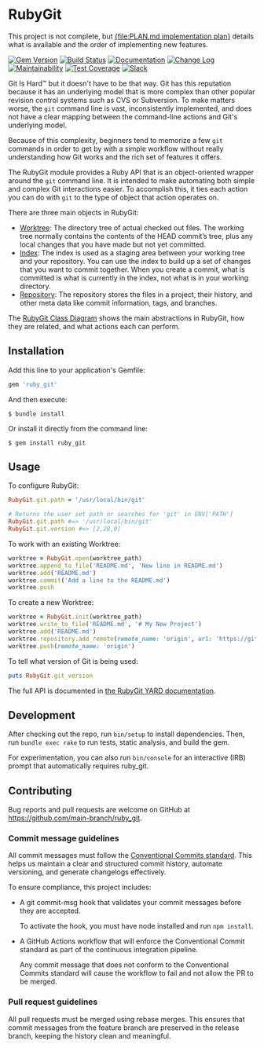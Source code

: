 # RubyGit

This project is not complete, but [{file:PLAN.md implementation plan}](PLAN.md) details what is available
and the order of implementing new features.

[![Gem Version](https://badge.fury.io/rb/ruby_git.svg)](https://badge.fury.io/rb/ruby_git)
[![Build Status](https://github.com/main-branch/ruby_git/actions/workflows/continuous_integration.yml/badge.svg)](https://github.com/main-branch/ruby_git/actions/workflows/continuous_integration.yml)
[![Documentation](https://img.shields.io/badge/Documentation-Latest-green)](https://rubydoc.info/gems/ruby_git/)
[![Change Log](https://img.shields.io/badge/CHANGELOG-Latest-green)](https://rubydoc.info/gems/ruby_git/file/CHANGELOG.md)
[![Maintainability](https://api.codeclimate.com/v1/badges/5403e4613b7518f70da7/maintainability)](https://codeclimate.com/github/main-branch/ruby_git/maintainability)
[![Test Coverage](https://api.codeclimate.com/v1/badges/5403e4613b7518f70da7/test_coverage)](https://codeclimate.com/github/main-branch/ruby_git/test_coverage)
[![Slack](https://img.shields.io/badge/slack-main--branch/ruby__git-yellow.svg?logo=slack)](https://main-branch.slack.com/archives/C01CHR7TMM2)

Git Is Hard™ but it doesn't have to be that way. Git has this reputation because it has an
underlying model that is more complex than other popular revision control systems
such as CVS or Subversion. To make matters worse, the `git` command line is vast,
inconsistently implemented, and does not have a clear mapping between the command-line
actions and Git's underlying model.

Because of this complexity, beginners tend to memorize a few `git` commands in
order to get by with a simple workflow without really understanding how Git works
and the rich set of features it offers.

The RubyGit module provides a Ruby API that is an object-oriented wrapper around
the `git` command line. It is intended to make automating both simple and complex Git
interactions easier. To accomplish this, it ties each action you can do with `git` to
the type of object that action operates on.

There are three main objects in RubyGit:
 * [Worktree](lib/ruby_git/worktree.rb): The directory tree of actual checked
   out files. The working tree normally contains the contents of the HEAD commit’s
   tree, plus any local changes that you have made but not yet committed.
 * [Index](lib/ruby_git/index.rb): The index is used as a staging area between your
   working tree and your repository. You can use the index to build up a set of changes
   that you want to commit together. When you create a commit, what is committed is what is
   currently in the index, not what is in your working directory.
 * [Repository](lib/ruby_git/repository.rb): The repository stores the files in a project,
   their history, and other meta data like commit information, tags, and branches.

The [RubyGit Class Diagram](RubyGit%20Class%20Diagram.svg) shows the main abstractions in
RubyGit, how they are related, and what actions each can perform.

## Installation

Add this line to your application's Gemfile:

```ruby
gem 'ruby_git'
```

And then execute:

    $ bundle install

Or install it directly from the command line:

    $ gem install ruby_git

## Usage

To configure RubyGit:

```Ruby
RubyGit.git.path = '/usr/local/bin/git'

# Returns the user set path or searches for 'git' in ENV['PATH']
RubyGit.git.path #=> '/usr/local/bin/git'
RubyGit.git.version #=> [2,28,0]
```

To work with an existing Worktree:

```Ruby
worktree = RubyGit.open(worktree_path)
worktree.append_to_file('README.md', 'New line in README.md')
worktree.add('README.md')
worktree.commit('Add a line to the README.md')
worktree.push
```

To create a new Worktree:

```Ruby
worktree = RubyGit.init(worktree_path)
worktree.write_to_file('README.md', '# My New Project')
worktree.add('README.md')
worktree.repository.add_remote(remote_name: 'origin', url: 'https://github.com/jcouball/test', default_branch: 'main')
worktree.push(remote_name: 'origin')
```

To tell what version of Git is being used:

```Ruby
puts RubyGit.git_version
```

The full API is documented in [the RubyGit YARD documentation](https://github.com/pages/main-branch/ruby_git).

## Development

After checking out the repo, run `bin/setup` to install dependencies. Then, run
`bundle exec rake` to run tests, static analysis, and build the gem.

For experimentation, you can also run `bin/console` for an interactive (IRB) prompt that
automatically requires ruby_git.

## Contributing

Bug reports and pull requests are welcome on GitHub at https://github.com/main-branch/ruby_git.

### Commit message guidelines

All commit messages must follow the [Conventional Commits
standard](https://www.conventionalcommits.org/en/v1.0.0/). This helps us maintain a
clear and structured commit history, automate versioning, and generate changelogs
effectively.

To ensure compliance, this project includes:

* A git commit-msg hook that validates your commit messages before they are accepted.

  To activate the hook, you must have node installed and run `npm install`.

* A GitHub Actions workflow that will enforce the Conventional Commit standard as
  part of the continuous integration pipeline.

  Any commit message that does not conform to the Conventional Commits standard will
  cause the workflow to fail and not allow the PR to be merged.

### Pull request guidelines

All pull requests must be merged using rebase merges. This ensures that commit
messages from the feature branch are preserved in the release branch, keeping the
history clean and meaningful.
